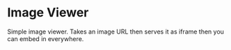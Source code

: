 # Image Viewer
Simple image viewer. Takes an image URL then serves it as iframe then you can embed in everywhere.
